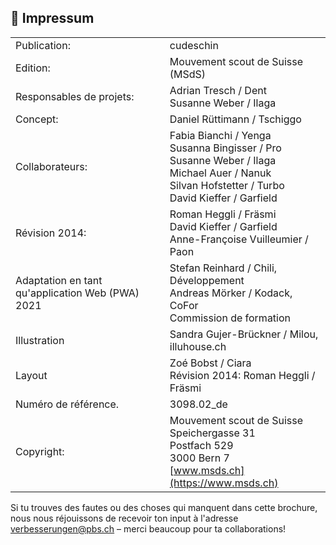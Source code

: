 🤘 Impressum
------------

| | |
|---|---|
| Publication: | cudeschin |
| Edition: | Mouvement scout de Suisse (MSdS) |
| Responsables de projets: | Adrian Tresch / Dent <br>Susanne Weber / Ilaga |
| Concept: | Daniel Rüttimann / Tschiggo |
| Collaborateurs: | Fabia Bianchi / Yenga<br>Susanna Bingisser / Pro<br> Susanne Weber / Ilaga<br> Michael Auer / Nanuk<br> Silvan Hofstetter / Turbo<br> David Kieffer / Garfield<br> |
| Révision 2014: | Roman Heggli / Fräsmi<br> David Kieffer / Garfield<br> Anne-Françoise Vuilleumier / Paon
|Adaptation en tant qu'application Web (PWA) 2021| Stefan Reinhard / Chili, Développement <br> Andreas Mörker / Kodack, CoFor <br>Commission de formation|
| Illustration | Sandra Gujer-Brückner / Milou, illuhouse.ch
| Layout | Zoé Bobst / Ciara <br>Révision 2014: Roman Heggli / Fräsmi
| Numéro de référence. |	3098.02_de |
| Copyright: | 	Mouvement scout de Suisse<br>Speichergasse 31<br>Postfach 529<br>3000 Bern 7<br>[www.msds.ch](https://www.msds.ch) |


Si tu trouves des fautes ou des choses qui manquent dans cette brochure, nous nous réjouissons de recevoir ton input à l'adresse [verbesserungen@pbs.ch](verbesserungen@pbs.ch) – merci beaucoup pour ta collaborations!
